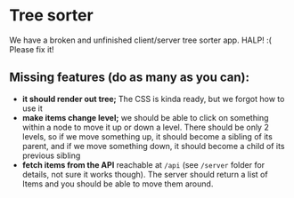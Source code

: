 # Tree sorter

We have a broken and unfinished client/server tree sorter app. HALP! :( Please fix it!

## Missing features (do as many as you can):

- **it should render out tree;** The CSS is kinda ready, but we forgot how to use it
- **make items change level;** we should be able to click on something within a node to move it up or down a level. There should be only 2 levels, so if we move something up, it should become a sibling of its parent, and if we move something down, it should become a child of its previous sibling
- **fetch items from the API** reachable at `/api` (see `/server` folder for details, not sure it works though). The server should return a list of Items and you should be able to move them around.
